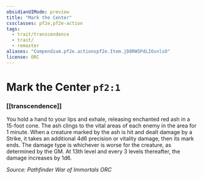 ```yaml
---
obsidianUIMode: preview
title: "Mark the Center"
cssclasses: pf2e,pf2e-action
tags:
  - trait/transcendence
  - trait/
  - remaster
aliases: "Compendium.pf2e.actionspf2e.Item.jD8RW5PdLI6snlsO"
license: ORC
---
```

# Mark the Center `pf2:1`

### [[transcendence]]






You hold a hand to your lips and exhale, releasing enchanted red ash in a 15-foot cone. The ash clings to the vital areas of each enemy in the area for 1 minute. When a creature marked by the ash is hit and dealt damage by a Strike, it takes an additional 4d6 precision or vitality damage, then its mark ends. The damage type is whichever is worse for the creature, as determined by the GM. At 13th level and every 3 levels thereafter, the damage increases by 1d6.

*Source: Pathfinder War of Immortals*
*ORC*